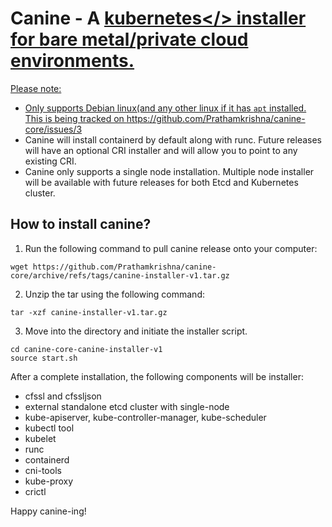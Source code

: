 # Canine - A <a href="https://kubernetes.io/">kubernetes</> installer for bare metal/private cloud environments.

Please note:
- Only supports Debian linux(and any other linux if it has `apt` installed. This is being tracked on https://github.com/Prathamkrishna/canine-core/issues/3
- Canine will install containerd by default along with runc. Future releases will have an optional CRI installer and will allow you to point to any existing CRI.
- Canine only supports a single node installation. Multiple node installer will be available with future releases for both Etcd and Kubernetes cluster.

## How to install canine?
1. Run the following command to pull canine release onto your computer:
```
wget https://github.com/Prathamkrishna/canine-core/archive/refs/tags/canine-installer-v1.tar.gz
```
2. Unzip the tar using the following command:
```
tar -xzf canine-installer-v1.tar.gz
```
3. Move into the directory and initiate the installer script.
```
cd canine-core-canine-installer-v1
source start.sh
```

After a complete installation, the following components will be installer:
- cfssl and cfssljson
- external standalone etcd cluster with single-node
- kube-apiserver, kube-controller-manager, kube-scheduler
- kubectl tool
- kubelet
- runc
- containerd
- cni-tools
- kube-proxy
- crictl

Happy canine-ing!
